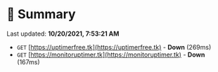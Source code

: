 # 📖 Summary
Last updated: **10/20/2021, 7:53:21 AM**

- `GET` [https://uptimerfree.tk](https://uptimerfree.tk) - **Down** (269ms)
- `GET` [https://monitoruptimer.tk](https://monitoruptimer.tk) - **Down** (167ms)

